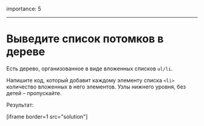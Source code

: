 importance: 5

---

# Выведите список потомков в дереве

Есть дерево, организованное в виде вложенных списков `ul/li`.

Напишите код, который добавит каждому элементу списка `<li>` количество вложенных в него элементов. Узлы нижнего уровня, без детей – пропускайте.

Результат:

[iframe border=1 src="solution"]
